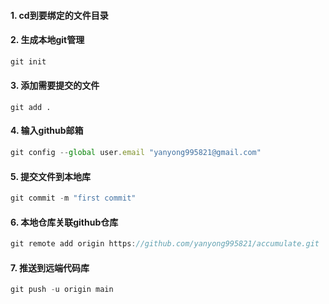 #### 1. cd到要绑定的文件目录



#### 2. 生成本地git管理

```js
git init
```



#### 3.  添加需要提交的文件

```
git add .
```



#### 4. 输入github邮箱

```js
git config --global user.email "yanyong995821@gmail.com"
```



#### 5.  提交文件到本地库

```js
git commit -m "first commit"
```



#### 6. 本地仓库关联github仓库

```js
git remote add origin https://github.com/yanyong995821/accumulate.git
```



#### 7. 推送到远端代码库

```js
git push -u origin main
```
